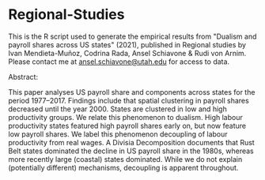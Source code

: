 # Regional-Studies

This is the R script used to generate the empirical results from "Dualism and payroll shares across US states" (2021),
published in Regional studies by Ivan Mendieta-Muñoz, Codrina Rada, Ansel Schiavone & Rudi von Arnim. Please contact me
at ansel.schiavone@utah.edu for access to data. 

Abstract:

This paper analyses US payroll share and components across states for the period 1977–2017. Findings include that spatial
clustering in payroll shares decreased until the year 2000. States are clustered in low and high productivity groups. We 
relate this phenomenon to dualism. High labour productivity states featured high payroll shares early on, but now feature
low payroll shares. We label this phenomenon decoupling of labour productivity from real wages. A Divisia Decomposition documents 
that Rust Belt states dominated the decline in US payroll share in the 1980s, whereas more recently large (coastal)
states dominated. While we do not explain (potentially different) mechanisms, decoupling is apparent throughout.
